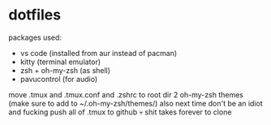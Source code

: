 # dotfiles

packages used:
- vs code (installed from aur instead of pacman)
- kitty (terminal emulator)
- zsh + oh-my-zsh (as shell)
- pavucontrol (for audio)

move .tmux and .tmux.conf and .zshrc to root dir
2 oh-my-zsh themes (make sure to add to ~/.oh-my-zsh/themes/)
also next time don't be an idiot and fucking push all of .tmux to github 💀 shit takes forever to clone
